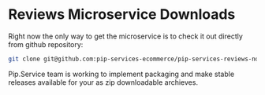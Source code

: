# Reviews Microservice Downloads

Right now the only way to get the microservice is to check it out directly from github repository:

```bash
git clone git@github.com:pip-services-ecommerce/pip-services-reviews-node.git
```

Pip.Service team is working to implement packaging and make stable releases available for your 
as zip downloadable archieves.